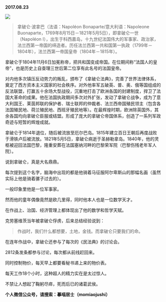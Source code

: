 
          
            
**2017.08.23**



![](//upload-images.jianshu.io/upload_images/51001-154f7ac8e3be7256.png)



>拿破仑·波拿巴（法语：Napoléon Bonaparte/意大利语：Napoleone Buonaparte，1769年8月15日－1821年5月5日），即拿破仑一世（Napoléon I），出生于科西嘉岛，十九世纪法国伟大的军事家、政治家，法兰西第一帝国的缔造者。历任法兰西第一共和国第一执政（1799年－1804年），法兰西第一帝国皇帝（1804年－1815年）。

拿破仑于1804年11月6日加冕称帝，把共和国变成帝国。在位期间称“法国人的皇帝”，也是历史上自查理三世后第二位享有此名号的法国皇帝。

对内他多次镇压反动势力的叛乱，颁布了《拿破仑法典》，完善了世界法律体系，奠定了西方资本主义国家的社会秩序。对外他率军五破英、普、奥、俄等国组成的反法联盟，打赢五十余场大型战役，沉重地打击了欧洲各国的封建制度，捍卫了法国大革命的成果。他在法国执政期间多次对外扩张，发动了拿破仑战争，成为了意大利国王、莱茵邦联的保护者、瑞士联邦的仲裁者、法兰西帝国殖民领主（包含各法国殖民地、荷兰殖民地、西班牙殖民地等）。在最辉煌时期，欧洲除英国外，其余各国均向拿破仑臣服或结盟。形成了庞大的拿破仑帝国体系，创造了一系列军政奇迹与短暂的辉煌成就。

拿破仑于1814年退位，随后被流放至厄尔巴岛。1815年建立百日王朝后再度战败于滑铁卢后被流放。1821年5月5日，拿破仑病逝于圣赫勒拿岛。1840年，他的灵柩被迎回法国巴黎，隆重安葬在法国塞纳河畔的巴黎荣军院（巴黎伤残老年军人院）。



说到拿破仑，真是大名鼎鼎。

每次提到这个名字，脑海中出现的都是他骑着马征服阿尔卑斯山的那幅名画（虽然实际上他是骑着骡子过去的）。

一般印象里他是一位军事家。

然而他的童年偶像竟然是欧几里得，同时他本人也是一位数学天才。

在作战上、治国、经济管理上都体现出了他的数学和哲学天赋。

克劳塞维茨当年被拿破仑俘虏，后来总结经验说到：
>作战时，我们什么都想要，土地，金钱。而拿破仑只要我们的命。



在连年作战中，拿破仑还参与了每次的《民法典》的讨论会。

2812条发条都参与讨论，每次都从前线赶回来。

同时控制物价，每天早上都要看秘书递上来的物价表。

每天工作18个小时，这种超人的精力实在是太过惊人。

不禁让人想起了鞠躬尽瘁，死而后已的诸葛武侯。


**个人微信公众号，请搜索：摹喵居士（momiaojushi）**

          
        